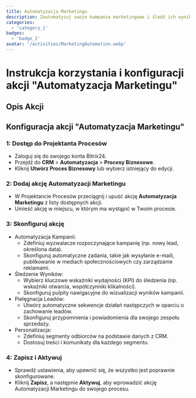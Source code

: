 ```yaml
---
title: Automatyzacja Marketingu
description: Zautomatyzuj swoje kampanie marketingowe i śledź ich wyniki.
categories: 
  - 'category_1'
badges: 
  - 'badge_2'
avatar: '/activities/MarketingAutomation.webp'
---
```

# Instrukcja korzystania i konfiguracji akcji "Automatyzacja Marketingu"

## Opis Akcji

## **Konfiguracja akcji "Automatyzacja Marketingu"**

### 1: Dostęp do Projektanta Procesów
- Zaloguj się do swojego konta Bitrix24.
- Przejdź do **CRM** > **Automatyzacja** > **Procesy Biznesowe**.
- Kliknij **Utwórz Proces Biznesowy** lub wybierz istniejący do edycji.

### 2: Dodaj akcję Automatyzacji Marketingu
- W Projektancie Procesów przeciągnij i upuść akcję **Automatyzacja Marketingu** z listy dostępnych akcji.
- Umieść akcję w miejscu, w którym ma wystąpić w Twoim procesie.

### 3: Skonfiguruj akcję
- Automatyzacja Kampanii:
  - Zdefiniuj wyzwalacze rozpoczynające kampanię (np. nowy lead, określona data).
  - Skonfiguruj automatyczne zadania, takie jak wysyłanie e-maili, publikowanie w mediach społecznościowych czy zarządzanie reklamami.
- Śledzenie Wyników:
  - Wybierz kluczowe wskaźniki wydajności (KPI) do śledzenia (np. wskaźniki otwarcia, współczynniki klikalności).
  - Skonfiguruj pulpity nawigacyjne do wizualizacji wyników kampanii.
- Pielęgnacja Leadów:
  - Utwórz automatyczne sekwencje działań następczych w oparciu o zachowanie leadów.
  - Skonfiguruj przypomnienia i powiadomienia dla swojego zespołu sprzedaży.
- Personalizacja:
  - Zdefiniuj segmenty odbiorców na podstawie danych z CRM.
  - Dostosuj treści i komunikaty dla każdego segmentu.

### 4: Zapisz i Aktywuj
- Sprawdź ustawienia, aby upewnić się, że wszystko jest poprawnie skonfigurowane.
- Kliknij **Zapisz**, a następnie **Aktywuj**, aby wprowadzić akcję Automatyzacji Marketingu do swojego procesu.